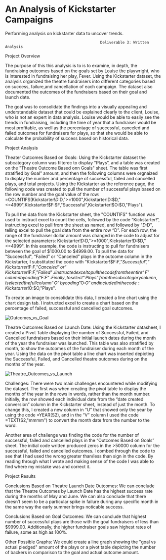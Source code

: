 # An Analysis of Kickstarter Campaigns
Performing analysis on kickstarter data to uncover trends.



                                               Deliverable 3: Written Analysis


Project Overview

  The purpose of this this analysis is to is to examine, in depth, the fundraising outcomes based on the goals set by Louise the playwright, who is interested in fundraising her play, Fever. Using the Kickstarter dataset, the analysis organized the theatre fundraisers into different categories based on success, failure,and cancellation of each campaign. The dataset also documented the outcomes of the fundraisers based on their goal and launch date. 

  The goal was to consolidate the findings into a visually appealing and understandable dataset that could be explained clearly to the client, Louise, who is not an expert in data analysis. Louise would be able to easily see the trends in fundraising, including the time of year that a fundraiser would be most profitable, as well as the percentage of successful, canceled and failed outcomes for fundraisers for plays, so that she would be able to calculate the probability  of success based on historical data.
 
 
Project Analysis


  Theater Outcomes Based on Goals: 
  Using the Kickstarter dataset the subcategory column was filterec to display "Plays”, and a table was created on the "Theatre Outcome Based onn Goals" sheet. The table was first stratified by Goal" amount, and then the following columns were orgnaized to display the number and percentage of successful, failed and cancelled plays, and total projects. Using the Kickstarter as the reference page, the following code was created to pull the number of successful plays based on the row number and the goal value of the row: =COUNTIFS(Kickstarter!$D:$D,">=1000",Kickstarter!D:$D,"<=4999",Kickstarter!$F:$F,"Successful",Kickstarter!$O:$O,"Plays"). 

  To pull the data from the Kickstarter sheet, the "COUNTIFS" function was used to instruct excel to count the cells, followed by  the code “Kickstarter!”, instructing excel to pull from the sheet as named, and followed by "$D:$D", telling excel to pull the goal data from the entire row “D”.  For each row, the range of the fundraiser dollar amount was changed in the code to adjust for the selected parameters: Kickstarter!$D:$D,">=1000",Kickstarter!D:$D,"<=4999". In this example, the code is instructing to pull for fundraisers between the goal of $1000.00 to $4999.00. To pull the data for "Successful", “Failed” or “Canceled” plays in the outcome column in the Kickstarter, I substituted the code with “Kickstarter!$F:$F,”Successful”, “Kickstarter!$F:$F,”Canceled” or  “Kickstarter!$F:$F,”Failed”. I instructed excel to pull the code from the entire “F” column by coding “$F:$F”. Finally, to select “Plays” from the subcategory column, I selected the full column “O” by coding”$O:$O” and included in the code: Kickstarter!$O:$O,"Plays".  

  To create an image to consolidate this data, I created a line chart using the chart design tab. I instructed excel to create a chart based on the percentage of failed, successful and cancelled goal outcomes.   

 ![Outcomes_vs_Goal](https://user-images.githubusercontent.com/112285856/187814112-1e4dcb3b-5d77-48a0-a137-26eef95d6d6c.png)
 
 
 
 
 
  Theatre Outcomes Based on Launch Date:
  Using the Kickstarter datasheet, I created a Pivot Table displaying the number of Successful, Failed, and Cancelled fundraisers based on their initial launch dates during the month of the year the fundraiser was launched. This table was also stratified by month, to show the outcomes of the fundraiser during each month of the year.  Using the data on the pivot table a line chart was inserted depicting the Successful, Failed, and Cancelled theatre outcomes during on the months of the year. 
  
![Theatre_Outcomes_vs_Launch](https://user-images.githubusercontent.com/112285856/187814141-33871939-ce8a-4ec7-a7de-48be421f07f8.png)




  Challenges:
    There were two main challenges encountered while modifying the dataset. The first was when creating the pivot table to display the months of the year in the rows in words, rather than the month number. Initially, the row showed each individual date from the “date created conversion” column in the Kickstarter sheet, instead of just the month. To change this, I created a new column  in “U” that showed only the year by using the code =YEAR(S2), and in the “V” column I used the code  =TEXT(S2,"mmmm") to convert the month date from the number to the word.  

Another area of challenge was finding the code for the number of successful, failed and cancelled plays in the “Outcomes Based on Goals” sheet. The initial code written produced zeros in the >50000 column for the successful, failed and cancelled outcomes. I combed through the code to see that I had used the wrong greater than/less than sign in the code. By reading through what I wrote and making sense of the code I was able to find where my mistake was and correct it. 


Project Results

  Conclusions Based on Theatre Launch Date Outcomes:
  We can conclude that the Theatre Outcomes by Launch Date has the highest success rate during the months of May and June. We can also conclude that there doesn’t seem to be a particular spike in failure during any specific month in the same way the early summer brings noticable success.  

  Conclusions Based on Goal Outcomes:
  We can conclude that highest number of successful plays are those with the goal fundraisers of less than $9999.00. Additionally, the higher fundraiser goals saw highest rates of failure, some as high as 100%.

  Other Possible Graphs:
  We could create a line graph showing the "goal vs actual pledged" amount of the plays or a pivot table depicting the number of backers in comparison to the goal and actual outcome amount.  

